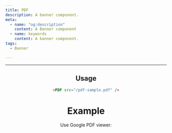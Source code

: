 ```yaml
---
title: PDF
description: A banner component.
meta:
  - name: "og:description"
    content: A Banner component
  - name: keywords
    content: A banner component.
tags:
  - Banner

---
```


<Header/>

---

## Usage

```markdown
<PDF src="/pdf-sample.pdf" />
```


# Example

Use Google PDF viewer:

<PDF src="/pdf-sample.pdf" />

